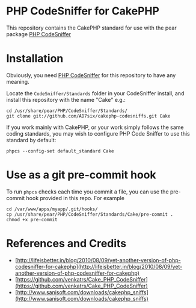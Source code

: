 PHP CodeSniffer for CakePHP
=========================

This repository contains the CakePHP standard for use with the pear package [PHP CodeSniffer](http://pear.php.net/package/PHP_CodeSniffer)

# Installation

Obviously, you need [PHP CodeSniffer](http://pear.php.net/package/PHP_CodeSniffer/download) for this repository to have any meaning.

Locate the `CodeSniffer/Standards` folder in your CodeSniffer install, and install this repository with the name "Cake" e.g.:

	cd /usr/share/pear/PHP/CodeSniffer/Standards/
	git clone git://github.com/AD7six/cakephp-codesniffs.git Cake

If you work mainly with CakePHP, or your work simply follows the same coding standards, you may wish to configure PHP Code Sniffer to use this standard by default:

	phpcs --config-set default_standard Cake

# Use as a git pre-commit hook

To run `phpcs` checks each time you commit a file, you can use the pre-commit hook provided in this repo. For example

	cd /var/www/apps/myapp/.git/hooks/
	cp /usr/share/pear/PHP/CodeSniffer/Standards/Cake/pre-commit .
	chmod +x pre-commit

# References and Credits

* [http://lifeisbetter.in/blog/2010/08/09/yet-another-version-of-php-codesniffer-for-cakephp](http://lifeisbetter.in/blog/2010/08/09/yet-another-version-of-php-codesniffer-for-cakephp)
* [https://github.com/venkatrs/Cake_PHP_CodeSniffer](https://github.com/venkatrs/Cake_PHP_CodeSniffer)
* [http://www.sanisoft.com/downloads/cakephp_sniffs](http://www.sanisoft.com/downloads/cakephp_sniffs)